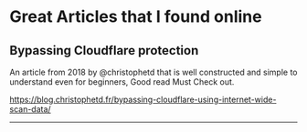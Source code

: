 # Great Articles that I found online

## Bypassing Cloudflare protection

An article from 2018 by @christophetd that is well constructed and simple to understand even for beginners, Good read Must Check out.

https://blog.christophetd.fr/bypassing-cloudflare-using-internet-wide-scan-data/

----


